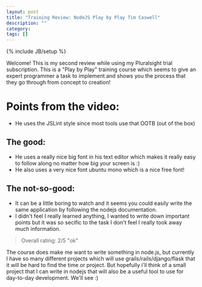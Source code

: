 ```yaml
---
layout: post
title: "Training Review: NodeJS Play by Play Tim Caswell"
description: ""
category:
tags: []
---
```

{% include JB/setup %}

Welcome!
This is my second review while using my Pluralsight trial subscription.
This is a "Play by Play" training course which seems to give an expert programmer a task to implement and shows you the process that they go through from concept to creation!

# Points from the video:

* He uses the JSLint style since most tools use that OOTB (out of the box)


## The good:

* He uses a really nice big font in his text editor which makes it really easy to follow along no matter how big your screen is :)
* He also uses a very nice font ubuntu mono which is a nice free font!

## The not-so-good:
* It can be a little boring to watch and it seems you could easily write the same application by following the nodejs documentation.
* I didn't feel I really learned anything, I wanted to write down important points but it was so secific to the task I don't feel I really took away much information.

> Overall rating: 2/5 "ok"

The course does make me want to write something in node.js, but currently I have so many different projects which will use grails/rails/django/flask that it will be hard to find the time or project.
But hopefully i'll think of a small project that I can write in nodejs that will also be a useful tool to use for day-to-day development. We'll see :)